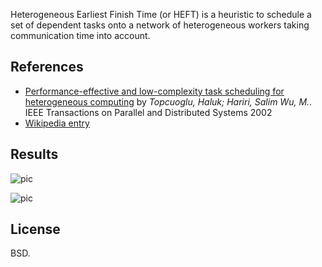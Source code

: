 Heterogeneous Earliest Finish Time (or HEFT) is a heuristic to schedule a set of dependent tasks onto a network of heterogeneous workers taking communication time into account.

References
----------

* [Performance-effective and low-complexity task scheduling for heterogeneous computing](http://ieeexplore.ieee.org/xpls/abs_all.jsp?arnumber=993206) by *Topcuoglu, Haluk; Hariri, Salim Wu, M.*.  IEEE Transactions on Parallel and Distributed Systems 2002
* [Wikipedia entry](http://en.wikipedia.org/wiki/Heterogeneous_Earliest_Finish_Time)

Results
-------

![pic](http://media-cache-ak0.pinimg.com/originals/56/00/a3/5600a33872d26581a5163954337798e9.jpg)

![pic](http://media-cache-ak0.pinimg.com/originals/ca/60/19/ca6019aec19ad81959faef8726106292.jpg)

License
-------

BSD.
